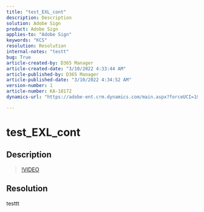 ```yaml
---
title: "test_EXL_cont"
description: Description
solution: Adobe Sign
product: Adobe Sign
applies-to: "Adobe Sign"
keywords: "KCS"
resolution: Resolution
internal-notes: "testt"
bug: True
article-created-by: D365 Manager
article-created-date: "3/10/2022 4:33:44 AM"
article-published-by: D365 Manager
article-published-date: "3/10/2022 4:34:52 AM"
version-number: 1
article-number: KA-18172
dynamics-url: "https://adobe-ent.crm.dynamics.com/main.aspx?forceUCI=1&pagetype=entityrecord&etn=knowledgearticle&id=4071443e-2ba0-ec11-b400-0022480b0cb1"

---
```

# test_EXL_cont

## Description



>[!VIDEO](https://video.tv.adobe.com/v/18696?quality=9&amp;learn=on)

 


## Resolution


testtt
